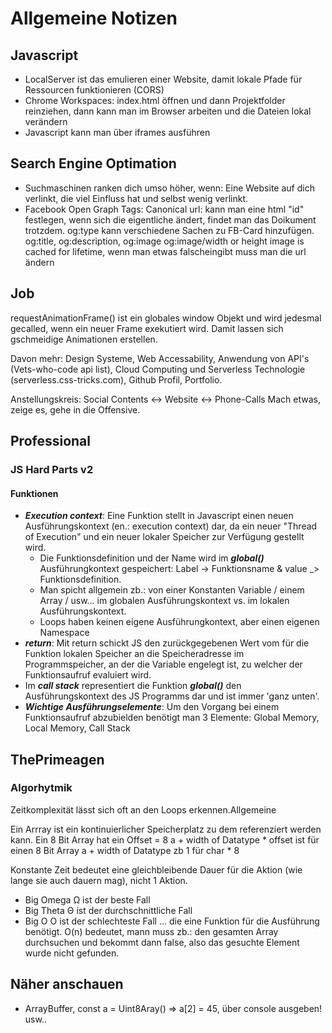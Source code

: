 # Allgemeine Notizen

## Javascript

+ LocalServer ist das emulieren einer Website, damit lokale Pfade für Ressourcen funktionieren (CORS)
+ Chrome Workspaces: index.html öffnen und dann Projektfolder reinziehen, dann kann man im Browser arbeiten und die Dateien lokal verändern
+ Javascript kann man über iframes ausführen

## Search Engine Optimation

+ Suchmaschinen ranken dich umso höher, wenn: Eine Website auf dich verlinkt, die viel Einfluss hat und selbst wenig verlinkt.
+ Facebook Open Graph Tags: Canonical url: <meta property="og:url" content="http://...." /> kann man eine html "id" festlegen, wenn sich die eigentliche ändert, findet man das Doikument trotzdem. og:type kann verschiedene Sachen zu FB-Card hinzufügen. og:title, og:description, og:image og:image/width or height image is cached for lifetime, wenn man etwas falscheingibt muss man die url ändern


## Job

requestAnimationFrame() ist ein globales window Objekt und wird jedesmal gecalled, wenn ein neuer Frame exekutiert wird. Damit lassen sich gschmeidige Animationen erstellen.

Davon mehr: Design Systeme, Web Accessability, Anwendung von API's (Vets-who-code api list), Cloud Computing und Serverless Technologie (serverless.css-tricks.com), Github Profil, Portfolio.

Anstellungskreis: Social Contents <-> Website <-> Phone-Calls
Mach etwas, zeige es, gehe in die Offensive.

## Professional

###  JS Hard Parts v2

#### Funktionen

+ ***Execution context***: Eine Funktion stellt in Javascript einen neuen Ausführungskontext (en.: execution context) dar, da ein neuer "Thread of Execution" und ein neuer lokaler Speicher zur Verfügung gestellt wird.
    + Die Funktionsdefinition und der Name wird im ***global()*** Ausführungkontext gespeichert: Label -> Funktionsname & value _> Funktionsdefinition.
    + Man spicht allgemein zb.: von einer Konstanten Variable / einem Array / usw... im globalen Ausführungskontext vs. im lokalen Ausführungskontext.
    + Loops haben keinen eigene Ausführungkontext, aber einen eigenen Namespace
+ ***return***: Mit return schickt JS den zurückgegebenen Wert vom für die Funktion lokalen Speicher an die Speicheradresse im Programmspeicher, an der die Variable engelegt ist, zu welcher der Funktionsaufruf evaluiert wird.
+ Im ***call stack*** representiert die Funktion ***global()*** den Ausführungskontext des JS Programms dar und ist immer 'ganz unten'.
+ ***Wichtige Ausführungselemente***: Um den Vorgang bei einem Funktionsaufruf abzubielden benötigt man 3 Elemente: Global Memory, Local Memory, Call Stack




## ThePrimeagen

### Algorhytmik

Zeitkomplexität lässt sich oft an den Loops erkennen.Allgemeine

Ein Arrray ist ein kontinuierlicher Speicherplatz zu dem referenziert werden kann. Ein 8 Bit Array hat ein Offset = 8
a + width of Datatype * offset ist für einen 8 Bit Array a + width of Datatype zb 1 für char * 8 

Konstante Zeit bedeutet eine gleichbleibende Dauer für die Aktion (wie lange sie auch dauern mag), nicht 1 Aktion.  

+ Big Omega Ω  ist der beste Fall 
+ Big Theta Θ ist der durchschnittliche Fall
+ Big O O ist der schlechteste Fall
... die eine Funktion für die Ausführung benötigt. O(n) bedeutet, mann muss zb.: den gesamten Array durchsuchen und bekommt dann false, also das gesuchte Element wurde nicht gefunden. 


## Näher anschauen

+ ArrayBuffer, const a = Uint8Aray() => a[2] = 45, über console ausgeben! usw..



